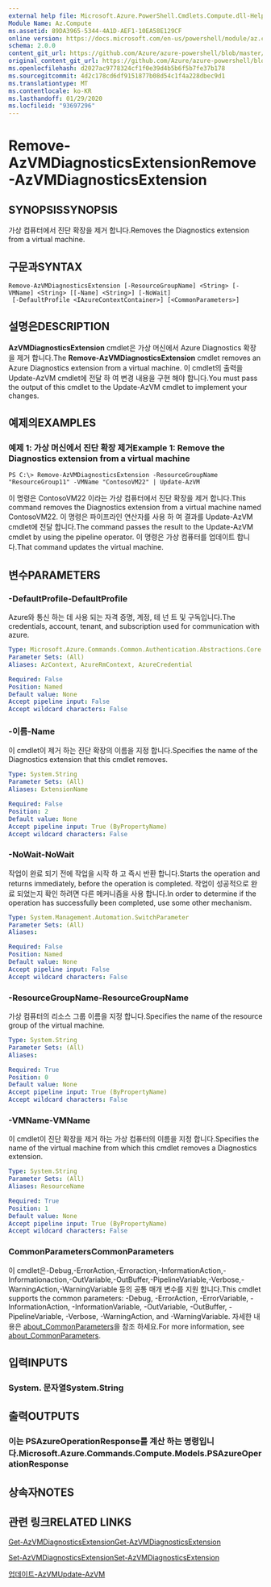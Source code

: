 ```yaml
---
external help file: Microsoft.Azure.PowerShell.Cmdlets.Compute.dll-Help.xml
Module Name: Az.Compute
ms.assetid: 89DA3965-5344-4A1D-AEF1-10EA58E129CF
online version: https://docs.microsoft.com/en-us/powershell/module/az.compute/remove-azvmdiagnosticsextension
schema: 2.0.0
content_git_url: https://github.com/Azure/azure-powershell/blob/master/src/Compute/Compute/help/Remove-AzVMDiagnosticsExtension.md
original_content_git_url: https://github.com/Azure/azure-powershell/blob/master/src/Compute/Compute/help/Remove-AzVMDiagnosticsExtension.md
ms.openlocfilehash: d2027ac9778324cf1f0e39d4b5b6f5b7fe37b178
ms.sourcegitcommit: 4d2c178cd6df9151877b08d54c1f4a228dbec9d1
ms.translationtype: MT
ms.contentlocale: ko-KR
ms.lasthandoff: 01/29/2020
ms.locfileid: "93697296"
---
```

# <span data-ttu-id="d7f27-101">Remove-AzVMDiagnosticsExtension</span><span class="sxs-lookup"><span data-stu-id="d7f27-101">Remove-AzVMDiagnosticsExtension</span></span>

## <span data-ttu-id="d7f27-102">SYNOPSIS</span><span class="sxs-lookup"><span data-stu-id="d7f27-102">SYNOPSIS</span></span>
<span data-ttu-id="d7f27-103">가상 컴퓨터에서 진단 확장을 제거 합니다.</span><span class="sxs-lookup"><span data-stu-id="d7f27-103">Removes the Diagnostics extension from a virtual machine.</span></span>

## <span data-ttu-id="d7f27-104">구문과</span><span class="sxs-lookup"><span data-stu-id="d7f27-104">SYNTAX</span></span>

```
Remove-AzVMDiagnosticsExtension [-ResourceGroupName] <String> [-VMName] <String> [[-Name] <String>] [-NoWait]
 [-DefaultProfile <IAzureContextContainer>] [<CommonParameters>]
```

## <span data-ttu-id="d7f27-105">설명은</span><span class="sxs-lookup"><span data-stu-id="d7f27-105">DESCRIPTION</span></span>
<span data-ttu-id="d7f27-106">**AzVMDiagnosticsExtension** cmdlet은 가상 머신에서 Azure Diagnostics 확장을 제거 합니다.</span><span class="sxs-lookup"><span data-stu-id="d7f27-106">The **Remove-AzVMDiagnosticsExtension** cmdlet removes an Azure Diagnostics extension from a virtual machine.</span></span>
<span data-ttu-id="d7f27-107">이 cmdlet의 출력을 Update-AzVM cmdlet에 전달 하 여 변경 내용을 구현 해야 합니다.</span><span class="sxs-lookup"><span data-stu-id="d7f27-107">You must pass the output of this cmdlet to the Update-AzVM cmdlet to implement your changes.</span></span>

## <span data-ttu-id="d7f27-108">예제의</span><span class="sxs-lookup"><span data-stu-id="d7f27-108">EXAMPLES</span></span>

### <span data-ttu-id="d7f27-109">예제 1: 가상 머신에서 진단 확장 제거</span><span class="sxs-lookup"><span data-stu-id="d7f27-109">Example 1: Remove the Diagnostics extension from a virtual machine</span></span>
```
PS C:\> Remove-AzVMDiagnosticsExtension -ResourceGroupName "ResourceGroup11" -VMName "ContosoVM22" | Update-AzVM
```

<span data-ttu-id="d7f27-110">이 명령은 ContosoVM22 이라는 가상 컴퓨터에서 진단 확장을 제거 합니다.</span><span class="sxs-lookup"><span data-stu-id="d7f27-110">This command removes the Diagnostics extension from a virtual machine named ContosoVM22.</span></span>
<span data-ttu-id="d7f27-111">이 명령은 파이프라인 연산자를 사용 하 여 결과를 Update-AzVM cmdlet에 전달 합니다.</span><span class="sxs-lookup"><span data-stu-id="d7f27-111">The command passes the result to the Update-AzVM cmdlet by using the pipeline operator.</span></span>
<span data-ttu-id="d7f27-112">이 명령은 가상 컴퓨터를 업데이트 합니다.</span><span class="sxs-lookup"><span data-stu-id="d7f27-112">That command updates the virtual machine.</span></span>

## <span data-ttu-id="d7f27-113">변수</span><span class="sxs-lookup"><span data-stu-id="d7f27-113">PARAMETERS</span></span>

### <span data-ttu-id="d7f27-114">-DefaultProfile</span><span class="sxs-lookup"><span data-stu-id="d7f27-114">-DefaultProfile</span></span>
<span data-ttu-id="d7f27-115">Azure와 통신 하는 데 사용 되는 자격 증명, 계정, 테 넌 트 및 구독입니다.</span><span class="sxs-lookup"><span data-stu-id="d7f27-115">The credentials, account, tenant, and subscription used for communication with azure.</span></span>

```yaml
Type: Microsoft.Azure.Commands.Common.Authentication.Abstractions.Core.IAzureContextContainer
Parameter Sets: (All)
Aliases: AzContext, AzureRmContext, AzureCredential

Required: False
Position: Named
Default value: None
Accept pipeline input: False
Accept wildcard characters: False
```

### <span data-ttu-id="d7f27-116">-이름</span><span class="sxs-lookup"><span data-stu-id="d7f27-116">-Name</span></span>
<span data-ttu-id="d7f27-117">이 cmdlet이 제거 하는 진단 확장의 이름을 지정 합니다.</span><span class="sxs-lookup"><span data-stu-id="d7f27-117">Specifies the name of the Diagnostics extension that this cmdlet removes.</span></span>

```yaml
Type: System.String
Parameter Sets: (All)
Aliases: ExtensionName

Required: False
Position: 2
Default value: None
Accept pipeline input: True (ByPropertyName)
Accept wildcard characters: False
```

### <span data-ttu-id="d7f27-118">-NoWait</span><span class="sxs-lookup"><span data-stu-id="d7f27-118">-NoWait</span></span>
<span data-ttu-id="d7f27-119">작업이 완료 되기 전에 작업을 시작 하 고 즉시 반환 합니다.</span><span class="sxs-lookup"><span data-stu-id="d7f27-119">Starts the operation and returns immediately, before the operation is completed.</span></span> <span data-ttu-id="d7f27-120">작업이 성공적으로 완료 되었는지 확인 하려면 다른 메커니즘을 사용 합니다.</span><span class="sxs-lookup"><span data-stu-id="d7f27-120">In order to determine if the operation has successfully been completed, use some other mechanism.</span></span>

```yaml
Type: System.Management.Automation.SwitchParameter
Parameter Sets: (All)
Aliases:

Required: False
Position: Named
Default value: None
Accept pipeline input: False
Accept wildcard characters: False
```

### <span data-ttu-id="d7f27-121">-ResourceGroupName</span><span class="sxs-lookup"><span data-stu-id="d7f27-121">-ResourceGroupName</span></span>
<span data-ttu-id="d7f27-122">가상 컴퓨터의 리소스 그룹 이름을 지정 합니다.</span><span class="sxs-lookup"><span data-stu-id="d7f27-122">Specifies the name of the resource group of the virtual machine.</span></span>

```yaml
Type: System.String
Parameter Sets: (All)
Aliases:

Required: True
Position: 0
Default value: None
Accept pipeline input: True (ByPropertyName)
Accept wildcard characters: False
```

### <span data-ttu-id="d7f27-123">-VMName</span><span class="sxs-lookup"><span data-stu-id="d7f27-123">-VMName</span></span>
<span data-ttu-id="d7f27-124">이 cmdlet이 진단 확장을 제거 하는 가상 컴퓨터의 이름을 지정 합니다.</span><span class="sxs-lookup"><span data-stu-id="d7f27-124">Specifies the name of the virtual machine from which this cmdlet removes a Diagnostics extension.</span></span>

```yaml
Type: System.String
Parameter Sets: (All)
Aliases: ResourceName

Required: True
Position: 1
Default value: None
Accept pipeline input: True (ByPropertyName)
Accept wildcard characters: False
```

### <span data-ttu-id="d7f27-125">CommonParameters</span><span class="sxs-lookup"><span data-stu-id="d7f27-125">CommonParameters</span></span>
<span data-ttu-id="d7f27-126">이 cmdlet은-Debug,-ErrorAction,-Erroraction,-InformationAction,-Informationaction,-OutVariable,-OutBuffer,-PipelineVariable,-Verbose,-WarningAction,-WarningVariable 등의 공통 매개 변수를 지원 합니다.</span><span class="sxs-lookup"><span data-stu-id="d7f27-126">This cmdlet supports the common parameters: -Debug, -ErrorAction, -ErrorVariable, -InformationAction, -InformationVariable, -OutVariable, -OutBuffer, -PipelineVariable, -Verbose, -WarningAction, and -WarningVariable.</span></span> <span data-ttu-id="d7f27-127">자세한 내용은 [about_CommonParameters](https://go.microsoft.com/fwlink/?LinkID=113216)을 참조 하세요.</span><span class="sxs-lookup"><span data-stu-id="d7f27-127">For more information, see [about_CommonParameters](https://go.microsoft.com/fwlink/?LinkID=113216).</span></span>

## <span data-ttu-id="d7f27-128">입력</span><span class="sxs-lookup"><span data-stu-id="d7f27-128">INPUTS</span></span>

### <span data-ttu-id="d7f27-129">System. 문자열</span><span class="sxs-lookup"><span data-stu-id="d7f27-129">System.String</span></span>

## <span data-ttu-id="d7f27-130">출력</span><span class="sxs-lookup"><span data-stu-id="d7f27-130">OUTPUTS</span></span>

### <span data-ttu-id="d7f27-131">이는 PSAzureOperationResponse를 계산 하는 명령입니다.</span><span class="sxs-lookup"><span data-stu-id="d7f27-131">Microsoft.Azure.Commands.Compute.Models.PSAzureOperationResponse</span></span>

## <span data-ttu-id="d7f27-132">상속자</span><span class="sxs-lookup"><span data-stu-id="d7f27-132">NOTES</span></span>

## <span data-ttu-id="d7f27-133">관련 링크</span><span class="sxs-lookup"><span data-stu-id="d7f27-133">RELATED LINKS</span></span>

[<span data-ttu-id="d7f27-134">Get-AzVMDiagnosticsExtension</span><span class="sxs-lookup"><span data-stu-id="d7f27-134">Get-AzVMDiagnosticsExtension</span></span>](./Get-AzVMDiagnosticsExtension.md)

[<span data-ttu-id="d7f27-135">Set-AzVMDiagnosticsExtension</span><span class="sxs-lookup"><span data-stu-id="d7f27-135">Set-AzVMDiagnosticsExtension</span></span>](./Set-AzVMDiagnosticsExtension.md)

[<span data-ttu-id="d7f27-136">업데이트-AzVM</span><span class="sxs-lookup"><span data-stu-id="d7f27-136">Update-AzVM</span></span>](./Update-AzVM.md)


